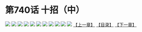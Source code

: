 # 第740话 十招（中）
![](https://mhpic.xiaomingtaiji.net/comic/D/斗破苍穹/第740话F1_262370/1.jpg-zymk.middle.webp)
![](https://mhpic.xiaomingtaiji.net/comic/D/斗破苍穹/第740话F1_262370/2.jpg-zymk.middle.webp)
![](https://mhpic.xiaomingtaiji.net/comic/D/斗破苍穹/第740话F1_262370/3.jpg-zymk.middle.webp)
![](https://mhpic.xiaomingtaiji.net/comic/D/斗破苍穹/第740话F1_262370/4.jpg-zymk.middle.webp)
![](https://mhpic.xiaomingtaiji.net/comic/D/斗破苍穹/第740话F1_262370/5.jpg-zymk.middle.webp)
![](https://mhpic.xiaomingtaiji.net/comic/D/斗破苍穹/第740话F1_262370/6.jpg-zymk.middle.webp)
![](https://mhpic.xiaomingtaiji.net/comic/D/斗破苍穹/第740话F1_262370/7.jpg-zymk.middle.webp)
![](https://mhpic.xiaomingtaiji.net/comic/D/斗破苍穹/第740话F1_262370/8.jpg-zymk.middle.webp)
![](https://mhpic.xiaomingtaiji.net/comic/D/斗破苍穹/第740话F1_262370/9.jpg-zymk.middle.webp)
![](https://mhpic.xiaomingtaiji.net/comic/D/斗破苍穹/第740话F1_262370/10.jpg-zymk.middle.webp)
![](https://mhpic.xiaomingtaiji.net/comic/D/斗破苍穹/第740话F1_262370/11.jpg-zymk.middle.webp)
[【上一章】](./743.md)
[【目录】](./README.md)
[【下一章】](./745.md)
